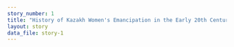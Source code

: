 ```yaml
---
story_number: 1
title: "History of Kazakh Women's Emancipation in the Early 20th Century"
layout: story
data_file: story-1
---
```


